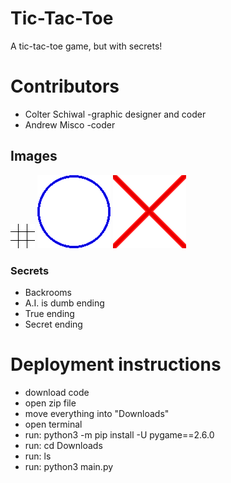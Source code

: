 # Tic-Tac-Toe
A tic-tac-toe game, but with secrets!
# Contributors
* Colter Schiwal -graphic designer and coder
* Andrew Misco -coder
##  Images
![track](https://github.com/colterschiwal5/tic-tac-toe/blob/main/images/track1.png)
![circle](https://github.com/colterschiwal5/tic-tac-toe/blob/main/images/circle1.png)
![x](https://github.com/colterschiwal5/tic-tac-toe/blob/main/images/x1.png)
### Secrets
* Backrooms
* A.I. is dumb ending
* True ending
* Secret ending
# Deployment instructions
* download code
* open zip file
* move everything into "Downloads"
* open terminal
* run: python3 -m pip install -U pygame==2.6.0
* run: cd Downloads
* run: ls
* run: python3 main.py
